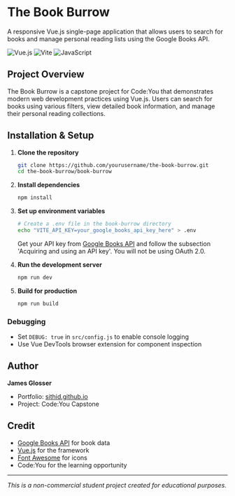 # The Book Burrow

A responsive Vue.js single-page application that allows users to search for books and manage personal reading lists using the Google Books API.

![Vue.js](https://img.shields.io/badge/Vue.js-4FC08D?style=for-the-badge&logo=vue.js&logoColor=white)
![Vite](https://img.shields.io/badge/Vite-646CFF?style=for-the-badge&logo=vite&logoColor=white)
![JavaScript](https://img.shields.io/badge/JavaScript-F7DF1E?style=for-the-badge&logo=javascript&logoColor=black)

## Project Overview

The Book Burrow is a capstone project for Code:You that demonstrates modern web development practices using Vue.js. Users can search for books using various filters, view detailed book information, and manage their personal reading collections.

## Installation & Setup

1. **Clone the repository**

   ```bash
   git clone https://github.com/yourusername/the-book-burrow.git
   cd the-book-burrow/book-burrow
   ```

2. **Install dependencies**

   ```bash
   npm install
   ```

3. **Set up environment variables**

   ```bash
   # Create a .env file in the book-burrow directory
   echo "VITE_API_KEY=your_google_books_api_key_here" > .env
   ```

   Get your API key from [Google Books API](https://developers.google.com/books/docs/v1/using#auth)
   and follow the subsection 'Acquiring and using an API key'. You will not be using OAuth 2.0.

4. **Run the development server**

   ```bash
   npm run dev
   ```

5. **Build for production**
   ```bash
   npm run build
   ```

### Debugging

- Set `DEBUG: true` in `src/config.js` to enable console logging
- Use Vue DevTools browser extension for component inspection


## Author

**James Glosser**

- Portfolio: [sithid.github.io](http://sithid.github.io)
- Project: Code:You Capstone

## Credit

- [Google Books API](https://developers.google.com/books) for book data
- [Vue.js](https://vuejs.org/) for the framework
- [Font Awesome](https://fontawesome.com/) for icons
- Code:You for the learning opportunity

---

_This is a non-commercial student project created for educational purposes._
